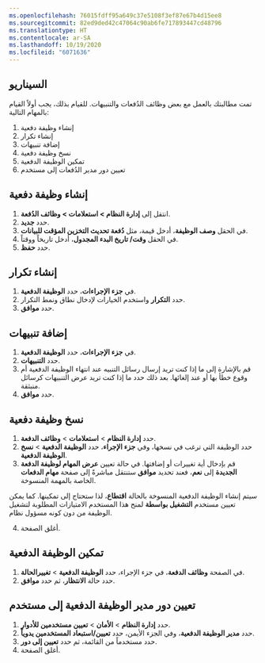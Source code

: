 ```yaml
---
ms.openlocfilehash: 76015fdff95a649c37e5108f3ef87e67b4d15ee8
ms.sourcegitcommit: 82ed9ded42c47064c90ab6fe717893447cd48796
ms.translationtype: HT
ms.contentlocale: ar-SA
ms.lasthandoff: 10/19/2020
ms.locfileid: "6071636"
---
```

## <a name="scenario"></a>السيناريو

تمت مطالبتك بالعمل مع بعض وظائف الدُفعات والتنبيهات. للقيام بذلك، يجب أولاً القيام بالمهام التالية:

1. إنشاء وظيفة دفعية
1. إنشاء تكرار
1. إضافة تنبيهات
1. نسخ وظيفة دفعية
1. تمكين الوظيفة الدفعية
1. تعيين دور مدير الدُفعات إلى مستخدم


## <a name="create-a-batch-job"></a>إنشاء وظيفة دفعية

1. انتقل إلى **إدارة النظام > استعلامات > وظائف الدُفعة**.
2. حدد **جديد‏‎**.
3. في الحقل **وصف الوظيفة**، أدخل قيمة، مثل **دُفعة تحديث التخزين المؤقت للبيانات**.
4. في الحقل **وقت/ تاريخ البدء المجدول**، أدخل تاريخاً ووقتاً.
5. حدد **حفظ**.

## <a name="create-a-recurrence"></a>إنشاء تكرار

1. في **جزء الإجراءات**، حدد **الوظيفة الدفعية**.
2. حدد **التكرار** واستخدم الخيارات لإدخال نطاق ونمط التكرار.
3. حدد **موافق**.

## <a name="add-alerts"></a>إضافة تنبيهات 

1. في **جزء الإجراءات**، حدد **الوظيفة الدفعية**.
2. حدد **التنبيهات**.
3. قم بالإشارة إلى ما إذا كنت تريد إرسال رسائل التنبيه عند انتهاء الوظيفة الدفعية أم وقوع خطأ بها أو عند إلغائها. بعد ذلك حدد ما إذا كنت تريد عرض التنبيهات كرسائل منبثقة.
4. حدد **موافق**.


## <a name="copy-a-batch-job"></a>نسخ وظيفة دفعية

1.  حدد **إدارة النظام** > **استعلامات** > **وظائف الدفعة**.
2.  حدد الوظيفة التي ترغب في نسخها، وفي **جزء الإجراء**، حدد **الوظيفة الدفعية** > **نسخ الوظيفة الدفعية**.
3.  قم بإدخال أية تغييرات أو إضافتها. في حالة تعيين **عرض المهام لوظيفة الدفعة الجديدة** إلى **نعم**، فعند تحديد **موافق** ستنتقل مباشرةً إلى صفحة **مهام الدفعات** الخاصة بالمهمة المنسوخة.


سيتم إنشاء الوظيفة الدفعية المنسوخة بالحالة **اقتطاع**، لذا ستحتاج إلى تمكينها. كما يمكن تعيين مستخدم **التشغيل بواسطة** لمنح هذا المستخدم الامتيازات المطلوبة لتشغيل الوظيفة من دون كونه مسؤول نظام.

4. أغلق الصفحة.

## <a name="enable-the-batch-job"></a>تمكين الوظيفة الدفعية

1.  في الصفحة **وظائف الدفعة**، في جزء الإجراء، حدد **الوظيفة الدفعية** > **تغييرالحالة**.
2.  حدد حالة **الانتظار**، ثم حدد **موافق**.


## <a name="assign-the-batch-job-manager-role-to-a-user"></a>تعيين دور مدير الوظيفة الدفعية إلى مستخدم

1. حدد **إدارة النظام** > **الأمان** > **تعيين مستخدمين للأدوار**.
2. حدد **مدير الوظيفة الدفعية**، وفي الجزء الأيمن، حدد **تعيين/استبعاد المستخدمين يدوياً**. 
3. حدد مستخدماً من القائمة، ثم حدد **تعيين إلى دور**. 
4. أغلق الصفحة.
